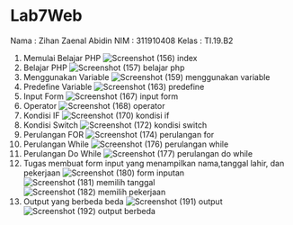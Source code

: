 # Lab7Web 
Nama : Zihan Zaenal Abidin
NIM : 311910408
Kelas : TI.19.B2
1. Memulai Belajar PHP
![Screenshot (156) index](https://user-images.githubusercontent.com/81241228/117596018-8754d480-b16c-11eb-99c3-1aae5b79874e.png)
2. Belajar PHP
![Screenshot (157) belajar php](https://user-images.githubusercontent.com/81241228/117596188-fc280e80-b16c-11eb-8483-4f67e2697d74.png)
3. Menggunakan Variable
![Screenshot (159) menggunakan variable](https://user-images.githubusercontent.com/81241228/117596234-1a8e0a00-b16d-11eb-8ee5-9b47aeddd6fa.png)
4. Predefine Variable
![Screenshot (163) predefine](https://user-images.githubusercontent.com/81241228/117596303-4a3d1200-b16d-11eb-9c15-60cde890de2f.png)
5. Input Form
![Screenshot (167) input form](https://user-images.githubusercontent.com/81241228/117596367-6b9dfe00-b16d-11eb-9efa-f610df73c965.png)
6. Operator
![Screenshot (168) operator](https://user-images.githubusercontent.com/81241228/117596430-9425f800-b16d-11eb-8fe6-5f74c6adaa90.png)
7. Kondisi IF
![Screenshot (170) kondisi if](https://user-images.githubusercontent.com/81241228/117596480-aa33b880-b16d-11eb-8782-412e7e6b014f.png)
8. Kondisi Switch
![Screenshot (172) kondisi switch](https://user-images.githubusercontent.com/81241228/117596532-c0417900-b16d-11eb-992d-c8e634e19f85.png)
9. Perulangan FOR
![Screenshot (174) perulangan for](https://user-images.githubusercontent.com/81241228/117596576-d3ecdf80-b16d-11eb-88ca-20bd06751dde.png)
10. Perulangan While
![Screenshot (176) perulangan while](https://user-images.githubusercontent.com/81241228/117596642-fa127f80-b16d-11eb-80fb-085cc4548533.png)
11. Perulangan Do While
![Screenshot (177) perulangan do while](https://user-images.githubusercontent.com/81241228/117596670-0991c880-b16e-11eb-91bf-0d5122bbd47f.png)
12. Tugas membuat form input yang menampilkan nama,tanggal lahir, dan pekerjaan
![Screenshot (180) form inputan](https://user-images.githubusercontent.com/81241228/117596924-a94f5680-b16e-11eb-8b3f-abc3ee9e674d.png)
![Screenshot (181) memilih tanggal](https://user-images.githubusercontent.com/81241228/117596934-af453780-b16e-11eb-9c3f-4053fd9d8de6.png)
![Screenshot (182) memilih pekerjaan](https://user-images.githubusercontent.com/81241228/117596949-b8360900-b16e-11eb-8b41-3b208ed7f59a.png)
13. Output yang berbeda beda
![Screenshot (191) output](https://user-images.githubusercontent.com/81241228/117596997-d7349b00-b16e-11eb-8910-8a219937042f.png)
![Screenshot (192) output berbeda](https://user-images.githubusercontent.com/81241228/117597016-de5ba900-b16e-11eb-9f98-c0cec8e2b2fd.png)
